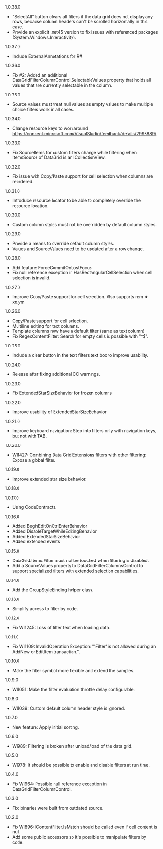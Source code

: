 ﻿1.0.38.0
- "SelectAll" button clears all filters if the data grid does not display any rows, because column headers can't be scrolled horizontally in this case.
- Provide an explicit .net45 version to fix issues with referenced packages (System.Windows.Interactivity). 

1.0.37.0
* Include ExternalAnnotations for R# 

1.0.36.0
* Fix #2: Added an additional DataGridFilterColumnControl.SelectableValues property that holds all values that are currently selectable in the column.

1.0.35.0
* Source values must treat null values as empty values to make multiple choice filters work in all cases.

1.0.34.0
* Change resource keys to workaround https://connect.microsoft.com/VisualStudio/feedback/details/2993889/

1.0.33.0
* Fix SourceItems for custom filters change while filtering when ItemsSource of DataGrid is an ICollectionView.

1.0.32.0
* Fix issue with  Copy/Paste support for cell selection when columns are reordered.

1.0.31.0
* Introduce resource locator to be able to completely override the resource location.

1.0.30.0
* Custom column styles must not be overridden by default column styles.

1.0.29.0
* Provide a means to override default column styles.
* Values and SourceValues need to be updated after a row change.

1.0.28.0
* Add feature: ForceCommitOnLostFocus 
* Fix null reference exception in HasRectangularCellSelection when cell selection is invalid.

1.0.27.0
* Improve Copy/Paste support for cell selection. Also supports n:m => x*n:y*m

1.0.26.0
* Copy/Paste support for cell selection.
* Multiline editing for text columns.
* Template columns now have a default filter (same as text column).
* Fix RegexContentFilter: Search for empty cells is possible with "^$".

1.0.25.0
* Include a clear button in the text filters text box to improve usability.

1.0.24.0
* Release after fixing additional CC warnings.

1.0.23.0
* Fix ExtendedStarSizeBehavior for frozen columns

1.0.22.0
* Improve usability of ExtendedStarSizeBehavior

1.0.21.0
* Improve keyboard navigation: Step into filters only with navigation keys, but not with TAB.

1.0.20.0
* WI1427: Combining Data Grid Extensions filters with other filtering: Expose a global filter.

1.0.19.0
* Improve extended star size behavior.

1.0.18.0

1.0.17.0
* Using CodeContracts.

1.0.16.0
* Added BeginEditOnCtrlEnterBehavior
* Added DisableTargetWhileEditingBehavior
* Added ExtendedStarSizeBehavior
* Added extended events

1.0.15.0
* DataGrid.Items.Filter must not be touched when filtering is disabled.
* Add a SourceValues property to DataGridFilterColumnsControl to support specialized filters with extended selection capabilities.

1.0.14.0
* Add the GroupStyleBinding helper class.

1.0.13.0
* Simplify access to filter by code.

1.0.12.0
* Fix WI1245: Loss of filter text when loading data.

1.0.11.0
* Fix WI1109: InvalidOperation Exception: "'Filter' is not allowed during an AddNew or EditItem transaction.".

1.0.10.0
* Make the filter symbol more flexible and extend the samples.

1.0.9.0
* WI1051: Make the filter evaluation throttle delay configurable.

1.0.8.0
* WI1039: Custom default column header style is ignored.

1.0.7.0
* New feature: Apply initial sorting.

1.0.6.0
* WI989: Filtering is broken after unload/load of the data grid.

1.0.5.0
* WI978: It should be possible to enable and disable filters at run time.

1.0.4.0
* Fix WI964: Possible null reference exception in DataGridFilterColumnControl.

1.0.3.0
* Fix: binaries were built from outdated source.

1.0.2.0
* Fix WI896: IContentFilter.IsMatch should be called even if cell content is null.
* Add some public accessors so it's possible to manipulate filters by code.